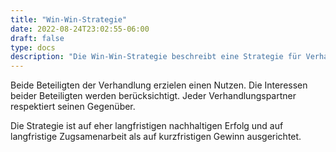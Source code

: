 ```yaml
---
title: "Win-Win-Strategie"
date: 2022-08-24T23:02:55-06:00
draft: false
type: docs
description: "Die Win-Win-Strategie beschreibt eine Strategie für Verhandlungen bei der der Verhandelnde immer einen Gewinn in der Hinterhand hat. Heist der Verhandelnde kann nicht verlieren."
---
```


Beide Beteiligten der Verhandlung erzielen einen Nutzen.
Die Interessen beider Beteiligten werden berücksichtigt.
Jeder Verhandlungspartner respektiert seinen Gegenüber.

Die Strategie ist auf eher langfristigen nachhaltigen Erfolg und auf langfristige Zugsamenarbeit als auf
kurzfristigen Gewinn ausgerichtet.

